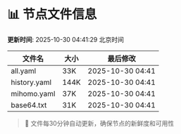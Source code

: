 # 📊 节点文件信息

**更新时间**: 2025-10-30 04:41:29 北京时间

| 文件名 | 大小 | 最后修改 |
|--------|------|----------|
| all.yaml | 33K | 2025-10-30 04:41 |
| history.yaml | 144K | 2025-10-30 04:41 |
| mihomo.yaml | 37K | 2025-10-30 04:41 |
| base64.txt | 31K | 2025-10-30 04:41 |

> 🔄 文件每30分钟自动更新，确保节点的新鲜度和可用性
